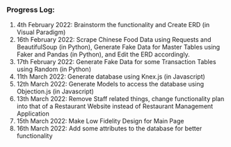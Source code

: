 ### Progress Log:
1. 4th February 2022: Brainstorm the functionality and Create ERD (in Visual Paradigm)
2. 16th February 2022: Scrape Chinese Food Data using Requests and BeautifulSoup (in Python), Generate Fake Data for Master Tables using Faker and Pandas (in Python), and Edit the ERD accordingly.
3. 17th February 2022: Generate Fake Data for some Transaction Tables using Random (in Python)
4. 11th March 2022: Generate database using Knex.js (in Javascript)
5. 12th March 2022: Generate Models to access the database using Objection.js (in Javascript)
6. 13th March 2022: Remove Staff related things, change functionality plan into that of a Restaurant Website instead of Restaurant Management Application
7. 15th March 2022: Make Low Fidelity Design for Main Page
8. 16th March 2022: Add some attributes to the database for better functionality

